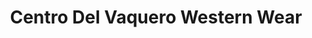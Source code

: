 ---
title: "Centro Del Vaquero Western Wear"
url: /aurora/centro-del-vaquero-western-wear/
shop: Kleidung
---